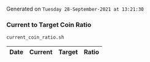 Generated on `Tuesday 28-September-2021 at 13:21:30`

### Current to Target Coin Ratio
`current_coin_ratio.sh`

Date|Current|Target|Ratio
---|---|---|---
